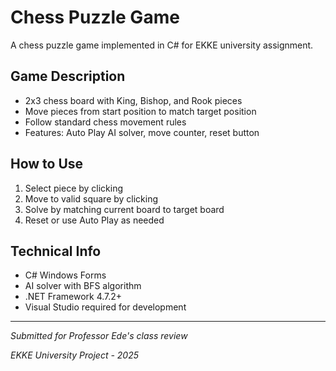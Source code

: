 # Chess Puzzle Game

A chess puzzle game implemented in C# for EKKE university assignment.

## Game Description

- 2x3 chess board with King, Bishop, and Rook pieces
- Move pieces from start position to match target position
- Follow standard chess movement rules
- Features: Auto Play AI solver, move counter, reset button

## How to Use

1. Select piece by clicking
2. Move to valid square by clicking
3. Solve by matching current board to target board
4. Reset or use Auto Play as needed

## Technical Info

- C# Windows Forms
- AI solver with BFS algorithm
- .NET Framework 4.7.2+
- Visual Studio required for development

---
*Submitted for Professor Ede's class review*

*EKKE University Project - 2025*
